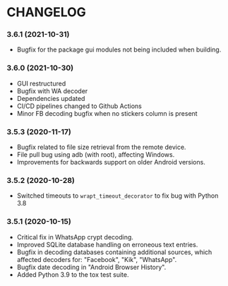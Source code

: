 CHANGELOG
===

### 3.6.1 (2021-10-31)

- Bugfix for the package gui modules not being included when building.


### 3.6.0 (2021-10-30)

- GUI restructured
- Bugfix with WA decoder
- Dependencies updated
- CI/CD pipelines changed to Github Actions
- Minor FB decoding bugfix when no stickers column is present


### 3.5.3 (2020-11-17)

- Bugfix related to file size retrieval from the remote device.
- File pull bug using adb (with root), affecting Windows.
- Improvements for backwards support on older Android versions.


### 3.5.2 (2020-10-28)

- Switched timeouts to `wrapt_timeout_decorator` to fix bug with Python 3.8


### 3.5.1 (2020-10-15)

- Critical fix in WhatsApp crypt decoding.
- Improved SQLite database handling on erroneous text entries.
- Bugfix in decoding databases containing additional sources, which affected decoders for: "Facebook", "Kik", "WhatsApp".
- Bugfix date decoding in "Android Browser History".
- Added Python 3.9 to the tox test suite.
